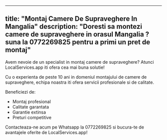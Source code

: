 
---
title: "Montaj Camere De Supraveghere In Mangalia"
description: "Doresti sa montezi camere de supraveghere in orasul Mangalia ? suna la 0772269825 pentru a primi un pret de montaj"
---


Avem nevoie de un specialist in montaj camere de supraveghere? Atunci LocalServices.app iti ofera cea mai buna solutie! 

Cu o experienta de peste 10 ani in domeniul montajului de camere de supraveghere, echipa noastra iti ofera servicii profesionale si de calitate. 

Beneficiezi de:
- Montaj profesional
- Calitate garantata
- Garantie extinsa
- Preturi competitive

Contacteaza-ne acum pe Whatsapp la 0772269825 si bucura-te de avantajele oferite de LocalServices.app!

